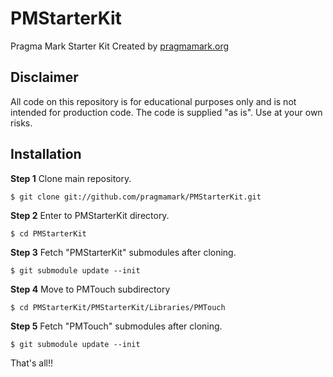 PMStarterKit
============

Pragma Mark Starter Kit
Created by [pragmamark.org](http://pragmamark.org)


Disclaimer
----------
All code on this repository is for educational purposes only and is not intended for
production code. The code is supplied "as is". Use at your own risks.


Installation
------------

**Step 1**
Clone main repository.

	$ git clone git://github.com/pragmamark/PMStarterKit.git
	
**Step 2**
Enter to PMStarterKit directory.

	$ cd PMStarterKit

**Step 3**
Fetch "PMStarterKit" submodules after cloning.

	$ git submodule update --init
	
**Step 4**
Move to PMTouch subdirectory

	$ cd PMStarterKit/PMStarterKit/Libraries/PMTouch 
	
**Step 5**
Fetch "PMTouch" submodules after cloning.

	$ git submodule update --init

That's all!!